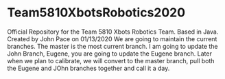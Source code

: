 # Team5810XbotsRobotics2020
Official Repository for the Team 5810 Xbots Robotics Team. Based in Java. Created by John Pace on 01/13/2020
We are going to maintain the current branches. The master is the most current branch. 
I am going to update the John Branch, Eugene, you are going to update the Eugene branch. 
Later when we plan to calibrate, we will convert to the master branch, pull both the Eugene and JOhn branches together 
and call it a day. 
